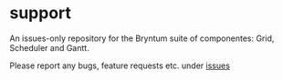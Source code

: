 # support
An issues-only repository for the Bryntum suite of componentes: Grid, Scheduler and Gantt.

Please report any bugs, feature requests etc. under [issues](issues)
